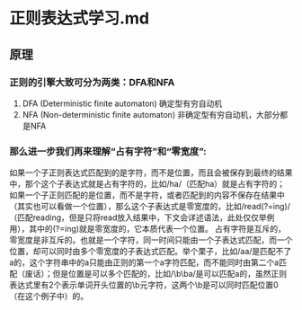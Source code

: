 # 正则表达式学习.md
## 原理

### 正则的引擎大致可分为两类：DFA和NFA
1. DFA (Deterministic finite automaton) 确定型有穷自动机
2. NFA (Non-deterministic finite automaton) 非确定型有穷自动机，大部分都是NFA

### 那么进一步我们再来理解“占有字符”和“零宽度”:

如果一个子正则表达式匹配到的是字符，而不是位置，而且会被保存到最终的结果中，那个这个子表达式就是占有字符的，比如/ha/（匹配ha）就是占有字符的；
如果一个子正则匹配的是位置，而不是字符，或者匹配到的内容不保存在结果中（其实也可以看做一个位置），那么这个子表达式是零宽度的，比如/read(?=ing)/（匹配reading，但是只将read放入结果中，下文会详述语法，此处仅仅举例用），其中的(?=ing)就是零宽度的，它本质代表一个位置。
占有字符是互斥的，零宽度是非互斥的。也就是一个字符，同一时间只能由一个子表达式匹配，而一个位置，却可以同时由多个零宽度的子表达式匹配。举个栗子，比如/aa/是匹配不了a的，这个字符串中的a只能由正则的第一个a字符匹配，而不能同时由第二个a匹配（废话）；但是位置是可以多个匹配的，比如/\b\ba/是可以匹配a的，虽然正则表达式里有2个表示单词开头位置的\b元字符，这两个\b是可以同时匹配位置0（在这个例子中）的。